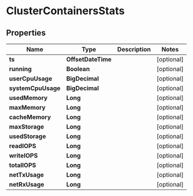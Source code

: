

# ClusterContainersStats

## Properties

Name | Type | Description | Notes
------------ | ------------- | ------------- | -------------
**ts** | **OffsetDateTime** |  |  [optional]
**running** | **Boolean** |  |  [optional]
**userCpuUsage** | **BigDecimal** |  |  [optional]
**systemCpuUsage** | **BigDecimal** |  |  [optional]
**usedMemory** | **Long** |  |  [optional]
**maxMemory** | **Long** |  |  [optional]
**cacheMemory** | **Long** |  |  [optional]
**maxStorage** | **Long** |  |  [optional]
**usedStorage** | **Long** |  |  [optional]
**readIOPS** | **Long** |  |  [optional]
**writeIOPS** | **Long** |  |  [optional]
**totalIOPS** | **Long** |  |  [optional]
**netTxUsage** | **Long** |  |  [optional]
**netRxUsage** | **Long** |  |  [optional]



